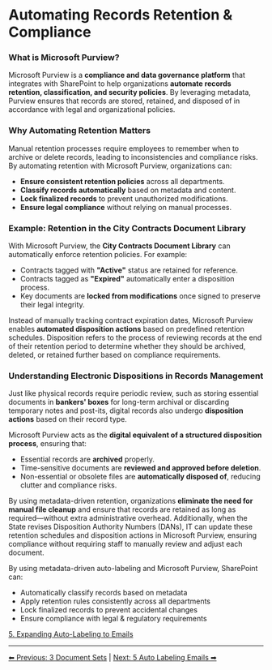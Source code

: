 <!-- description: Documentation about Automating Records Retention & Compliance for Your Organization. -->
# Automating Records Retention & Compliance

### What is Microsoft Purview?

Microsoft Purview is a **compliance and data governance platform** that integrates with SharePoint to help organizations **automate records retention, classification, and security policies**. By leveraging metadata, Purview ensures that records are stored, retained, and disposed of in accordance with legal and organizational policies.

### Why Automating Retention Matters

Manual retention processes require employees to remember when to archive or delete records, leading to inconsistencies and compliance risks. By automating retention with Microsoft Purview, organizations can:

- **Ensure consistent retention policies** across all departments.
- **Classify records automatically** based on metadata and content.
- **Lock finalized records** to prevent unauthorized modifications.
- **Ensure legal compliance** without relying on manual processes.

### Example: Retention in the City Contracts Document Library

With Microsoft Purview, the **City Contracts Document Library** can automatically enforce retention policies. For example:

- Contracts tagged with **"Active"** status are retained for reference.
- Contracts tagged as **"Expired"** automatically enter a disposition process.
- Key documents are **locked from modifications** once signed to preserve their legal integrity.

Instead of manually tracking contract expiration dates, Microsoft Purview enables **automated disposition actions** based on predefined retention schedules. Disposition refers to the process of reviewing records at the end of their retention period to determine whether they should be archived, deleted, or retained further based on compliance requirements.

### Understanding Electronic Dispositions in Records Management

Just like physical records require periodic review, such as storing essential documents in **bankers' boxes** for long-term archival or discarding temporary notes and post-its, digital records also undergo **disposition actions** based on their record type.

Microsoft Purview acts as the **digital equivalent of a structured disposition process**, ensuring that:

- Essential records are **archived** properly.
- Time-sensitive documents are **reviewed and approved before deletion**.
- Non-essential or obsolete files are **automatically disposed of**, reducing clutter and compliance risks.

By using metadata-driven retention, organizations **eliminate the need for manual file cleanup** and ensure that records are retained as long as required—without extra administrative overhead. Additionally, when the State revises Disposition Authority Numbers (DANs), IT can update these retention schedules and disposition actions in Microsoft Purview, ensuring compliance without requiring staff to manually review and adjust each document.

By using metadata-driven auto-labeling and Microsoft Purview, SharePoint can:

- Automatically classify records based on metadata
- Apply retention rules consistently across all departments
- Lock finalized records to prevent accidental changes
- Ensure compliance with legal & regulatory requirements

[5. Expanding Auto-Labeling to Emails](5-auto-labeling-emails.md)

---

[⬅ Previous: 3 Document Sets](3-document-sets.md) | [Next: 5 Auto Labeling Emails ➡](5-auto-labeling-emails.md)